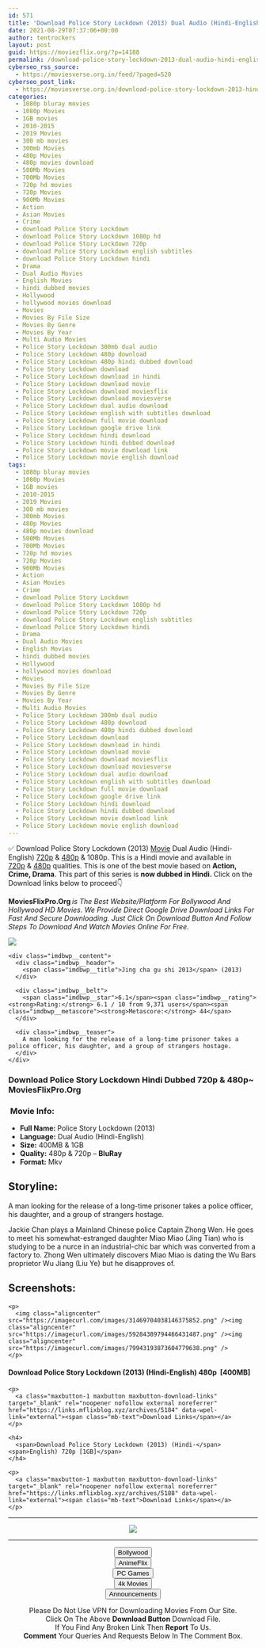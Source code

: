 ```yaml
---
id: 571
title: 'Download Police Story Lockdown (2013) Dual Audio (Hindi-English) 480p [400MB] || 720p [1GB]'
date: 2021-08-29T07:37:06+00:00
author: tentrockers
layout: post
guid: https://moviezflix.org/?p=14188
permalink: /download-police-story-lockdown-2013-dual-audio-hindi-english-480p-400mb-720p-1gb/
cyberseo_rss_source:
  - https://moviesverse.org.in/feed/?paged=520
cyberseo_post_link:
  - https://moviesverse.org.in/download-police-story-lockdown-2013-hindi-480p-720p/
categories:
  - 1080p bluray movies
  - 1080p Movies
  - 1GB movies
  - 2010-2015
  - 2019 Movies
  - 300 mb movies
  - 300mb Movies
  - 480p Movies
  - 480p movies download
  - 500Mb Movies
  - 700Mb Movies
  - 720p hd movies
  - 720p Movies
  - 900Mb Movies
  - Action
  - Asian Movies
  - Crime
  - download Police Story Lockdown
  - download Police Story Lockdown 1080p hd
  - download Police Story Lockdown 720p
  - download Police Story Lockdown english subtitles
  - download Police Story Lockdown hindi
  - Drama
  - Dual Audio Movies
  - English Movies
  - hindi dubbed movies
  - Hollywood
  - hollywood movies download
  - Movies
  - Movies By File Size
  - Movies By Genre
  - Movies By Year
  - Multi Audio Movies
  - Police Story Lockdown 300mb dual audio
  - Police Story Lockdown 480p download
  - Police Story Lockdown 480p hindi dubbed download
  - Police Story Lockdown download
  - Police Story Lockdown download in hindi
  - Police Story Lockdown download movie
  - Police Story Lockdown download moviesflix
  - Police Story Lockdown download moviesverse
  - Police Story Lockdown dual audio download
  - Police Story Lockdown english with subtitles download
  - Police Story Lockdown full movie download
  - Police Story Lockdown google drive link
  - Police Story Lockdown hindi download
  - Police Story Lockdown hindi dubbed download
  - Police Story Lockdown movie download link
  - Police Story Lockdown movie english download
tags:
  - 1080p bluray movies
  - 1080p Movies
  - 1GB movies
  - 2010-2015
  - 2019 Movies
  - 300 mb movies
  - 300mb Movies
  - 480p Movies
  - 480p movies download
  - 500Mb Movies
  - 700Mb Movies
  - 720p hd movies
  - 720p Movies
  - 900Mb Movies
  - Action
  - Asian Movies
  - Crime
  - download Police Story Lockdown
  - download Police Story Lockdown 1080p hd
  - download Police Story Lockdown 720p
  - download Police Story Lockdown english subtitles
  - download Police Story Lockdown hindi
  - Drama
  - Dual Audio Movies
  - English Movies
  - hindi dubbed movies
  - Hollywood
  - hollywood movies download
  - Movies
  - Movies By File Size
  - Movies By Genre
  - Movies By Year
  - Multi Audio Movies
  - Police Story Lockdown 300mb dual audio
  - Police Story Lockdown 480p download
  - Police Story Lockdown 480p hindi dubbed download
  - Police Story Lockdown download
  - Police Story Lockdown download in hindi
  - Police Story Lockdown download movie
  - Police Story Lockdown download moviesflix
  - Police Story Lockdown download moviesverse
  - Police Story Lockdown dual audio download
  - Police Story Lockdown english with subtitles download
  - Police Story Lockdown full movie download
  - Police Story Lockdown google drive link
  - Police Story Lockdown hindi download
  - Police Story Lockdown hindi dubbed download
  - Police Story Lockdown movie download link
  - Police Story Lockdown movie english download
---
```

<div class="thecontent clearfix">
  <p>
    ✅ Download Police Story Lockdown (2013) <a href="https://moviesverse.org.in/category/movies/" data-wpel-link="internal">Movie</a> Dual Audio (Hindi-English) <a href="https://moviesverse.org.in/720p-movies/" data-wpel-link="internal">720p</a>&nbsp;&&nbsp;<a href="https://moviesverse.org.in/480p-movies/" data-wpel-link="internal">480p</a> & 1080p. This is a Hindi movie and available in <a href="https://moviesverse.org.in/720p-movies/" data-wpel-link="internal">720p</a>&nbsp;&&nbsp;<a href="https://moviesverse.org.in/480p-movies/" data-wpel-link="internal">480p</a> qualities. This is one of the best movie based on <strong>Action, Crime, Drama</strong>. This part of this series is <strong>now dubbed in <span>Hindi.&nbsp;</span></strong><span>Click on the Download links below to proceed👇</span>
  </p>
  
  <p>
    <strong><span>MoviesFlixPro.Org&nbsp;</span></strong><em>is The Best Website/Platform For Bollywood And Hollywood HD Movies. We Provide Direct Google Drive Download Links For Fast And Secure Downloading. Just Click On Download Button And Follow Steps To&nbsp;Download And Watch Movies Online For Free.</em>
  </p>
  
  <div class="imdbwp imdbwp--movie dark">
    <div class="imdbwp__thumb">
      <a class="imdbwp__link" target="_blank" title="Jing cha gu shi 2013" href="https://www.imdb.com/title/tt2599716/" rel="nofollow external noopener noreferrer" data-wpel-link="external"><img class="imdbwp__img" src="https://m.media-amazon.com/images/M/MV5BMTUwODUyNDM3NV5BMl5BanBnXkFtZTgwNzk0MzA2NTE@._V1_SX300.jpg" /></a>
    </div>
    
    <div class="imdbwp__content">
      <div class="imdbwp__header">
        <span class="imdbwp__title">Jing cha gu shi 2013</span> (2013)
      </div>
      
      <div class="imdbwp__belt">
        <span class="imdbwp__star">6.1</span><span class="imdbwp__rating"><strong>Rating:</strong> 6.1 / 10 from 9,371 users</span><span class="imdbwp__metascore"><strong>Metascore:</strong> 44</span>
      </div>
      
      <div class="imdbwp__teaser">
        A man looking for the release of a long-time prisoner takes a police officer, his daughter, and a group of strangers hostage.
      </div>
    </div>
  </div>
  
  <h3>
    <span>Download Police Story Lockdown Hindi Dubbed 720p & 480p~ MoviesFlixPro.Org</span>
  </h3>
  
  <h3>
    <span>&nbsp;Movie Info:&nbsp;</span>
  </h3>
  
  <ul>
    <li>
      <strong>Full Name: </strong>Police Story Lockdown (2013)
    </li>
    <li>
      <strong>Language:</strong> Dual Audio (Hindi-English)
    </li>
    <li>
      <strong>Size:</strong> 400MB & 1GB
    </li>
    <li>
      <strong>Quality:</strong> 480p & 720p – <span><strong>BluRay</strong></span>
    </li>
    <li>
      <strong>Format:</strong>&nbsp;Mkv
    </li>
  </ul>
  
  <h2>
    <span>Storyline:</span>
  </h2>
  
  <p>
    A man looking for the release of a long-time prisoner takes a police officer, his daughter, and a group of strangers hostage.
  </p>
  
  <div>
    Jackie Chan plays a Mainland Chinese police Captain Zhong Wen. He goes to meet his somewhat-estranged daughter Miao Miao (Jing Tian) who is studying to be a nurce in an industrial-chic bar which was converted from a factory to. Zhong Wen ultimately discovers Miao Miao is dating the Wu Bars proprietor Wu Jiang (Liu Ye) but he disapproves of.
  </div>
  
  <div class="summary_text">
    <h2>
      <span>Screenshots:</span>
    </h2>
    
    <p>
      <img class="aligncenter" src="https://imagecurl.com/images/31469704038146375852.png" /><img class="aligncenter" src="https://imagecurl.com/images/59284389794466431487.png" /><img class="aligncenter" src="https://imagecurl.com/images/79943193873604779638.png" />
    </p>
  </div>
  
  <div class="inline canwrap">
    <h4>
      <span>Download Police Story Lockdown (2013) (Hindi-English) </span><span>480p&nbsp; [400MB]</span>
    </h4>
    
    <p>
      <a class="maxbutton-1 maxbutton maxbutton-download-links" target="_blank" rel="noopener nofollow external noreferrer" href="https://links.mflixblog.xyz/archives/5184" data-wpel-link="external"><span class="mb-text">Download Links</span></a>
    </p>
    
    <h4>
      <span>Download Police Story Lockdown (2013) (Hindi-</span><span>English) 720p [1GB]</span>
    </h4>
    
    <p>
      <a class="maxbutton-1 maxbutton maxbutton-download-links" target="_blank" rel="noopener nofollow external noreferrer" href="https://links.mflixblog.xyz/archives/5188" data-wpel-link="external"><span class="mb-text">Download Links</span></a>
    </p>
  </div>
</div>

<center>
  </p> 
  
  <hr />
  
  <p>
    <a href="http://gdrivepro.xyz/join.php" data-wpel-link="external" target="_blank" rel="nofollow external noopener noreferrer"><img src="https://i.imgur.com/FhMdWdW.png" /></a>
  </p>
  
  <hr />
  
  <p>
    <a href="https://dogemovies.xyz" target="_blank" data-wpel-link="external" rel="nofollow external noopener noreferrer"><button class="button button5">Bollywood</button></a><br /> <a href="https://animeflix.in" target="_blank" data-wpel-link="external" rel="nofollow external noopener noreferrer"><button class="button button5">AnimeFlix</button></a><br /> <a href="https://gamesflix.net/" target="_blank" data-wpel-link="external" rel="nofollow external noopener noreferrer"><button class="button button5">PC Games</button></a><br /> <a href="https://uhdmovies.in" target="_blank" data-wpel-link="external" rel="nofollow external noopener noreferrer"><button class="button button5">4k Movies</button></a><br /> <a href="https://moviesverse.org.in/announcements/" target="_blank" data-wpel-link="internal" rel="noopener"><button class="button button5">Announcements</button></a>
  </p>
  
  <div class="alert alert-danger">
    Please Do Not Use VPN for Downloading Movies From Our Site.
  </div>
  
  <div class="alert alert-success">
    Click On The Above <strong>Download Button</strong> Download File.
  </div>
  
  <div class="alert alert-warning">
    If You Find Any Broken Link Then <strong>Report</strong> To Us.
  </div>
  
  <div class="alert alert-info">
    <strong>Comment</strong> Your Queries And Requests Below In The Comment Box.
  </div>
  
  <p>
    </center>
  </p>